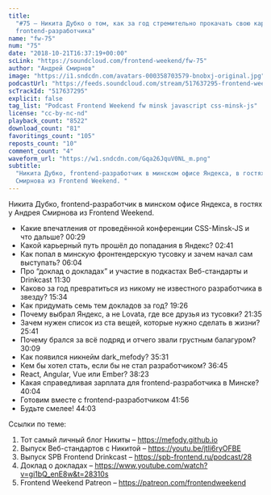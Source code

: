 ```yaml
---
title:
  "#75 – Никита Дубко о том, как за год стремительно прокачать свою карьеру
  frontend-разработчика"
name: "fw-75"
num: "75"
date: "2018-10-21T16:37:19+00:00"
scLink: "https://soundcloud.com/frontend-weekend/fw-75"
author: "Андрей Смирнов"
image: "https://i1.sndcdn.com/avatars-000358703579-bnobxj-original.jpg"
podcastUrl: "https://feeds.soundcloud.com/stream/517637295-frontend-weekend-fw-75.m4a"
scTrackId: "517637295"
explicit: false
tag_list: "Podcast Frontend Weekend fw minsk javascript css-minsk-js"
license: "cc-by-nc-nd"
playback_count: "8522"
download_count: "81"
favoritings_count: "105"
reposts_count: "10"
comment_count: "4"
waveform_url: "https://w1.sndcdn.com/Gqa26JquV0NL_m.png"
subtitle:
  "Никита Дубко, frontend-разработчик в минском офисе Яндекса, в гостях у Андрея
  Смирнова из Frontend Weekend. "
---
```


Никита Дубко, frontend-разработчик в минском офисе Яндекса, в гостях у Андрея
Смирнова из Frontend Weekend.

- Какие впечатления от проведённой конференции CSS-Minsk-JS и что дальше?
  <timecode sec="29">00:29</timecode>
- Какой карьерный путь прошёл до попадания в Яндекс?
  <timecode sec="161">02:41</timecode>
- Как попал в минскую фронтендерскую тусовку и зачем начал сам выступать?
  <timecode sec="364">06:04</timecode>
- Про “доклад о докладах” и участие в подкастах Веб-стандарты и Drinkcast
  <timecode sec="690">11:30</timecode>
- Каково за год превратиться из никому не известного разработчика в звезду?
  <timecode sec="934">15:34</timecode>
- Как придумать семь тем докладов за год? <timecode sec="1166">19:26</timecode>
- Почему выбрал Яндекс, а не Lovata, где все друзья из тусовки?
  <timecode sec="1295">21:35</timecode>
- Зачем нужен список из ста вещей, которые нужно сделать в жизни?
  <timecode sec="1541">25:41</timecode>
- Почему брался за всё подряд и отчего звали грустным балагуром?
  <timecode sec="1809">30:09</timecode>
- Как появился никнейм dark_mefody? <timecode sec="2131">35:31</timecode>
- Кем бы хотел стать, если бы не стал разработчиком?
  <timecode sec="2205">36:45</timecode>
- React, Angular, Vue или Ember? <timecode sec="2303">38:23</timecode>
- Какая справедливая зарплата для frontend-разработчика в Минске?
  <timecode sec="2404">40:04</timecode>
- Готовим вместе с frontend-разработчиком <timecode sec="2516">41:56</timecode>
- Будьте смелее! <timecode sec="2643">44:03</timecode>

Ссылки по теме:

1. Тот самый личный блог Никиты – <https://mefody.github.io>
2. Выпуск Веб-стандартов с Никитой – <https://youtu.be/jtIi6ryOFBE>
3. Выпуск SPB Frontend Drinkcast – <https://spb-frontend.ru/podcast/28>
4. Доклад о докладах – <https://www.youtube.com/watch?v=gi1bQ_enE8w&t=28310s>
5. Frontend Weekend Patreon – <https://patreon.com/frontendweekend>
